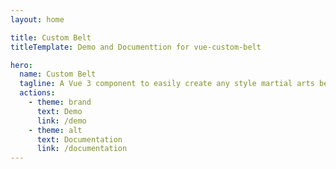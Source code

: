 ```yaml
---
layout: home

title: Custom Belt 
titleTemplate: Demo and Documenttion for vue-custom-belt 

hero:
  name: Custom Belt
  tagline: A Vue 3 component to easily create any style martial arts belt in SVG format 
  actions:
    - theme: brand
      text: Demo 
      link: /demo
    - theme: alt
      text: Documentation 
      link: /documentation 
---
```


<ClientSideOnly> <!-- markdownlint-disable-line MD041 -->
  <main>
    <AnimatedBelts style="width: 500px;"/>
  </main>
</ClientSideOnly>

<script setup lang="ts">
import AnimatedBelts from './components/AnimatedBelts.vue'
</script>

<style scoped>
main {
  padding-left: 225px;
  text-align: center;
}
</style>
